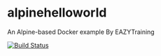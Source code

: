# alpinehelloworld
An Alpine-based Docker example By EAZYTraining

[![Build Status](http://192.168.1.13:8080/buildStatus/icon?job=alpinehelloworld)](http://192.168.1.13:8080/job/alpinehelloworld/)
